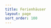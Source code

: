 ```yaml
---
title: Ferienhäuser
layout: page
sort_order: 100
---
```


<div id="root" class="row"></div>
<script type="text/javascript"
		id="bundle"
		locale="de"
		general_terms_url="/_pages/de/general_terms.html"
		privacy_policy_url="/_pages/de/privacy_policy.html"
		src="/assets/js/bundle.js"
		charset="utf-8"></script>
